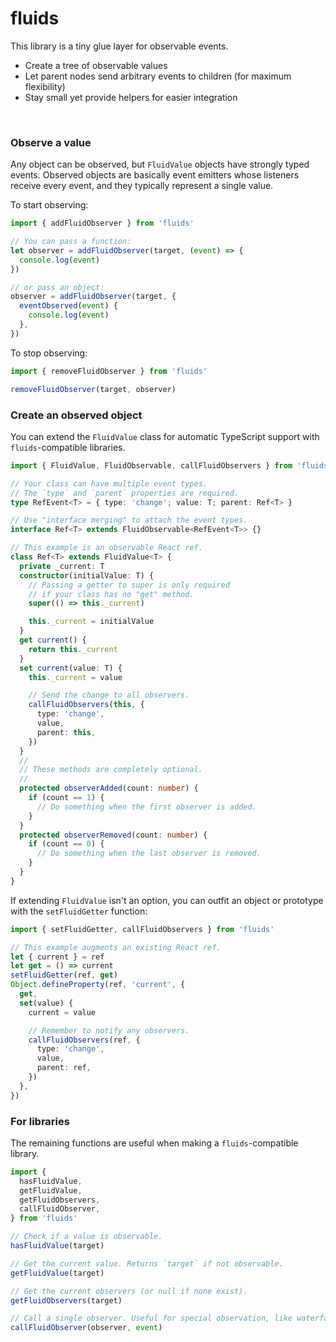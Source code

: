 # fluids

This library is a tiny glue layer for observable events.

- Create a tree of observable values
- Let parent nodes send arbitrary events to children (for maximum flexibility)
- Stay small yet provide helpers for easier integration

&nbsp;

### Observe a value

Any object can be observed, but `FluidValue` objects have strongly typed
events. Observed objects are basically event emitters whose listeners
receive every event, and they typically represent a single value.

To start observing:

```ts
import { addFluidObserver } from 'fluids'

// You can pass a function:
let observer = addFluidObserver(target, (event) => {
  console.log(event)
})

// or pass an object:
observer = addFluidObserver(target, {
  eventObserved(event) {
    console.log(event)
  },
})
```

To stop observing:

```ts
import { removeFluidObserver } from 'fluids'

removeFluidObserver(target, observer)
```

### Create an observed object

You can extend the `FluidValue` class for automatic TypeScript support with
`fluids`-compatible libraries.

```ts
import { FluidValue, FluidObservable, callFluidObservers } from 'fluids'

// Your class can have multiple event types.
// The `type` and `parent` properties are required.
type RefEvent<T> = { type: 'change'; value: T; parent: Ref<T> }

// Use "interface merging" to attach the event types.
interface Ref<T> extends FluidObservable<RefEvent<T>> {}

// This example is an observable React ref.
class Ref<T> extends FluidValue<T> {
  private _current: T
  constructor(initialValue: T) {
    // Passing a getter to super is only required
    // if your class has no "get" method.
    super(() => this._current)

    this._current = initialValue
  }
  get current() {
    return this._current
  }
  set current(value: T) {
    this._current = value

    // Send the change to all observers.
    callFluidObservers(this, {
      type: 'change',
      value,
      parent: this,
    })
  }
  //
  // These methods are completely optional.
  //
  protected observerAdded(count: number) {
    if (count == 1) {
      // Do something when the first observer is added.
    }
  }
  protected observerRemoved(count: number) {
    if (count == 0) {
      // Do something when the last observer is removed.
    }
  }
}
```

If extending `FluidValue` isn't an option, you can outfit an object or
prototype with the `setFluidGetter` function:

```ts
import { setFluidGetter, callFluidObservers } from 'fluids'

// This example augments an existing React ref.
let { current } = ref
let get = () => current
setFluidGetter(ref, get)
Object.defineProperty(ref, 'current', {
  get,
  set(value) {
    current = value

    // Remember to notify any observers.
    callFluidObservers(ref, {
      type: 'change',
      value,
      parent: ref,
    })
  },
})
```

### For libraries

The remaining functions are useful when making a `fluids`-compatible library.

```ts
import {
  hasFluidValue,
  getFluidValue,
  getFluidObservers,
  callFluidObserver,
} from 'fluids'

// Check if a value is observable.
hasFluidValue(target)

// Get the current value. Returns `target` if not observable.
getFluidValue(target)

// Get the current observers (or null if none exist).
getFluidObservers(target)

// Call a single observer. Useful for special observation, like waterfalls.
callFluidObserver(observer, event)
```
